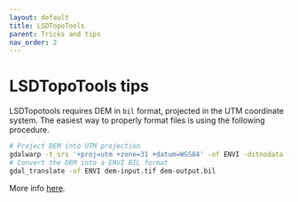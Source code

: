 ```yaml
---
layout: default
title: LSDTopoTools
parent: Tricks and tips
nav_order: 2
---
```


# LSDTopoTools tips

LSDTopotools requires DEM in `bil` format, projected in the UTM coordinate system. The easiest way to properly format files is using the following procedure.

```bash
# Project DEM into UTM projection
gdalwarp -t_srs '+proj=utm +zone=31 +datum=WGS84' -of ENVI -dstnodata -9999 -tr 10 10 -r bilinear input_filename.tif output_filename.bil
# Convert the DEM into a ENVI BIL format
gdal_translate -of ENVI dem-input.tif dem-output.bil
```

More info [here](https://lsdtopotools.github.io/LSDTT_documentation/LSDTT_introduction_to_geospatial_data.html).
